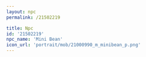 ```yaml
---
layout: npc
permalink: /21502219

title: Npc
id: '21502219'
npc_name: 'Mini Bean'
icon_url: 'portrait/mob/21000990_m_minibean_p.png'
---
```


